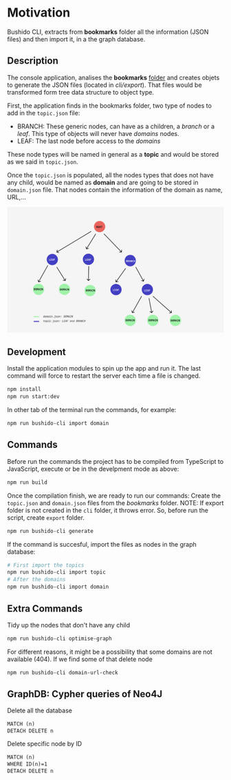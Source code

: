 # Motivation

Bushido CLI, extracts from **bookmarks** folder all the information (JSON files) and then import it, in a the graph database.

## Description

The console application, analises the **bookmarks** [folder](../bookmarks/) and creates objets to generate the JSON files (located in *cli/export*). That files would be transformed form tree data structure to object type. 

First, the application finds in the bookmarks folder, two type of nodes to add in the `topic.json` file:

- BRANCH: These generic nodes, can have as a children, a *branch* or a *leaf*. This type of objects will never have *domains* nodes.
- LEAF: The last node before access to the *domains*

These node types will be named in general as a __topic__ and would be stored as we said in `topic.json`.

Once the `topic.json` is populated, all the nodes types that does not have any child, would be named as __domain__ and are going to be stored in `domain.json` file. That nodes contain the information of the domain as name, URL,...

![Bookmark Tree](../docs/assets/bookmarks_tree.png)

## Development

Install the application modules to spin up the app and run it. The last command will force to restart the server each time a file is changed.

```bash
npm install
npm run start:dev
```

In other tab of the terminal run the commands, for example:

```bash
npm run bushido-cli import domain
```

## Commands

Before run the commands the project has to be compiled from TypeScript to JavaScript, execute or be in the develpment mode as above:

```bash
npm run build
```

Once the compilation finish, we are ready to run our commands:
Create the `topic.json` and `domain.json` files from the *bookmarks* folder.
NOTE: If export folder is not created in the `cli` folder, it throws error. So, before run the script, create `export` folder.

```bash
npm run bushido-cli generate
```

If the command is succesful, import the files as nodes in the graph database:

```bash
# First import the topics
npm run bushido-cli import topic
# After the domains
npm run bushido-cli import domain
```

## Extra Commands

Tidy up the nodes that don't have any child

```bash
npm run bushido-cli optimise-graph
```

For different reasons, it might be a possibility that some domains are not available (404). If we find some of that delete node

```bash
npm run bushido-cli domain-url-check
```

## GraphDB: Cypher queries of Neo4J

Delete all the database

```cypher
MATCH (n)
DETACH DELETE n
```

Delete specific node by ID

```cypher
MATCH (n)
WHERE ID(n)=1
DETACH DELETE n
```
